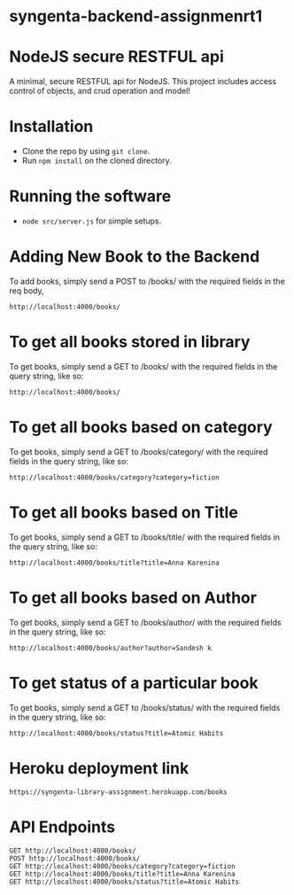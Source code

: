# syngenta-backend-assignmenrt1




# NodeJS secure RESTFUL api

A minimal, secure RESTFUL api for NodeJS. This project includes access control of objects, and crud operation and model!

# Installation

* Clone the repo by using ```git clone```.
* Run ```npm install``` on the cloned directory.


# Running the software

* ```node src/server.js``` for simple setups.

# Adding New Book to the Backend

To add books, simply send a POST to /books/ with the required fields in the req body,

```
http://localhost:4000/books/
```

# To get all books stored in library
To get books, simply send a GET to /books/ with the required fields in the query string, like so:
```
http://localhost:4000/books/
```

# To get all books based on category
To get books, simply send a GET to /books/category/ with the required fields in the query string, like so:
```
http://localhost:4000/books/category?category=fiction
```

# To get all books based on Title
To get books, simply send a GET to /books/title/ with the required fields in the query string, like so:
```
http://localhost:4000/books/title?title=Anna Karenina
```


# To get all books based on Author
To get books, simply send a GET to /books/author/ with the required fields in the query string, like so:
```
http://localhost:4000/books/author?author=Sandesh k
```

# To get status of a particular book 
To get books, simply send a GET to /books/status/ with the required fields in the query string, like so:
```
http://localhost:4000/books/status?title=Atomic Habits
```
# Heroku deployment link
```
https://syngenta-library-assignment.herokuapp.com/books
```

# API Endpoints

```
GET http://localhost:4000/books/
POST http://localhost:4000/books/
GET http://localhost:4000/books/category?category=fiction
GET http://localhost:4000/books/title?title=Anna Karenina
GET http://localhost:4000/books/status?title=Atomic Habits

```
